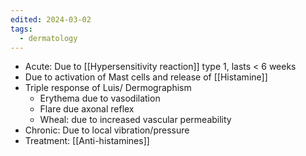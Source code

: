 ```yaml
---
edited: 2024-03-02
tags:
  - dermatology
---
```


- Acute: Due to [[Hypersensitivity reaction]] type 1, lasts < 6 weeks
- Due to activation of Mast cells and release of [[Histamine]] 
- Triple response of Luis/ Dermographism 
	- Erythema due to vasodilation
	- Flare due axonal reflex
	- Wheal: due to increased vascular permeability
- Chronic: Due to local vibration/pressure
- Treatment: [[Anti-histamines]] 